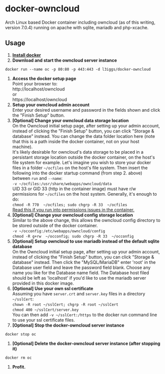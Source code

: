 docker-owncloud
===============

Arch Linux based Docker container including owncloud (as of this writing, version 7.0.4) running on apache with sqlite, mariadb and php-xcache.

## Usage

1. [**Install docker**](https://docs.docker.com/installation/)
1. **Download and start the owncloud server instance**  
  ```
  docker run --name oc -p 80:80 -p 443:443 -d l3iggs/docker-owncloud
  ```
1. **Access the docker setup page**  
Point your browser to:  
http://localhost/owncloud  
or  
https://localhost/owncloud  
1. **Setup your owncloud admin account**  
Enter your desired username and password in the fields shown and click the "Finish Setup" button.
1. **[Optional] Change your owncloud data storage location**  
On the Owncloud initial setup page, after setting up your admin account, instead of clicking the "Finish Setup" button, you can click "Storage & database" instead. You can change the data folder location here (note that this is a path inside the docker container, not on your host machine).  
It's likely desirable for owncloud's data storage to be placed in a persistant storage location outside the docker container, on the host's file system for example. Let's imagine you wish to store your docker files in a folder `~/ocfiles` on the host's file system. Then insert the following into the docker startup command (from step 2. above) between `run` and `--name`:  
```-v ~/ocfiles:/usr/share/webapps/owncloud/data```  
UID 33 or GID 33 (http in the container image) must have r/w permissions for `~/ocfiles` on the host system. Generally, it's enough to do:  
```chmod -R 770  ~/ocfiles; sudo chgrp -R 33  ~/ocfiles```  
[Read this if you run into permissions issues in the container.](http://stackoverflow.com/questions/24288616/permission-denied-on-accessing-host-directory-in-docker)
1. **[Optional] Change your owncloud config storage location**  
Similar to the above change, this allows the owncloud config directory to be stored outside of the docker container.  
```-v ~/occonfig:/etc/webapps/owncloud/config```  
```chmod -R g+rw  ~/occonfig; sudo chgrp -R 33  ~/occonfig```
1. **[Optional] Setup owncloud to use mariadb instead of the default sqlite database**  
On the Owncloud initial setup page, after setting up your admin account, instead of clicking the "Finish Setup" button, you can click "Storage & database" instead. Then click the "MySQL/MariaDB" enter 'root' in the Database user field and leave the password field blank. Choose any name you like for the Database name field. The Database host filed should be left as 'localhost' if you'd like to use the mariadb server provided in this docker image.
1. **[Optional] Use your own ssl certificate**  
Assuming you have `server.crt` and `server.key` files in a directory `~/sslCert`:   
```chown -R root ~/sslCert; chgrp -R root ~/sslCert```  
```chmod 400 ~/sslCert/server.key```   
You can then add `-v ~/sslCert:/https` to the docker run command line to use your ssl certificate files.  
1. **[Optional] Stop the docker-owncloud server instance**  
  ```
  docker stop oc
  ```
1. **[Optional] Delete the docker-owncloud server instance (after stopping it)**  
  ```
  docker rm oc
  ```
1. **Profit.**
